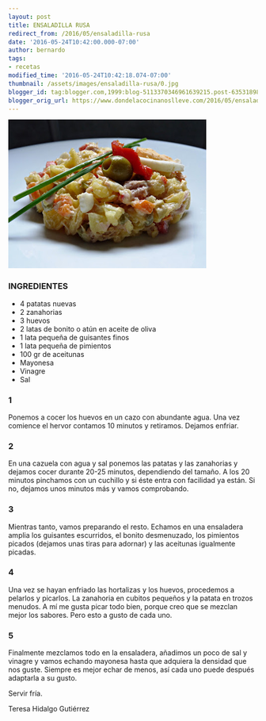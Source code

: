 ```yaml
---
layout: post
title: ENSALADILLA RUSA
redirect_from: /2016/05/ensaladilla-rusa
date: '2016-05-24T10:42:00.000-07:00'
author: bernardo
tags:
- recetas
modified_time: '2016-05-24T10:42:18.074-07:00'
thumbnail: /assets/images/ensaladilla-rusa/0.jpg
blogger_id: tag:blogger.com,1999:blog-5113370346961639215.post-63531898377669395
blogger_orig_url: https://www.dondelacocinanoslleve.com/2016/05/ensaladilla-rusa.html
---
```


![](/assets/images/ensaladilla-rusa/0.jpg)

  
### INGREDIENTES 
* 4 patatas nuevas
* 2 zanahorias
* 3 huevos
* 2 latas de bonito o atún en aceite de oliva
* 1 lata pequeña de guisantes finos
* 1 lata pequeña de pimientos
* 100 gr de aceitunas
* Mayonesa
* Vinagre
* Sal  

### 1

Ponemos a cocer los huevos en un cazo con abundante agua. Una vez comience el hervor contamos 10 minutos y retiramos. Dejamos enfriar.  

### 2

En una cazuela con agua y sal ponemos las patatas y las zanahorias y dejamos cocer durante 20-25 minutos, dependiendo del tamaño. A los 20 minutos pinchamos con un cuchillo y si éste entra con facilidad ya están. Si no, dejamos unos minutos más y vamos comprobando.  

### 3

Mientras tanto, vamos preparando el resto. Echamos en una ensaladera amplia los guisantes escurridos, el bonito desmenuzado, los pimientos picados (dejamos unas tiras para adornar) y las aceitunas igualmente picadas.  

### 4

Una vez se hayan enfriado las hortalizas y los huevos, procedemos a pelarlos y picarlos. La zanahoria en cubitos pequeños y la patata en trozos menudos. A mí me gusta picar todo bien, porque creo que se mezclan mejor los sabores. Pero esto a gusto de cada uno.  

### 5

Finalmente mezclamos todo en la ensaladera, añadimos un poco de sal y vinagre y vamos echando mayonesa hasta que adquiera la densidad que nos guste. Siempre es mejor echar de menos, así cada uno puede después adaptarla a su gusto.  

Servir fría.  
  
Teresa Hidalgo Gutiérrez
